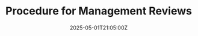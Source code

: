 ---
title: Procedure for Management Reviews
linkTitle: Procedure for Management Reviews
date: '2025-05-01T21:05:00Z'
weight: 1
description: No content
draft: false
ref: procedure-for-management-reviews
---